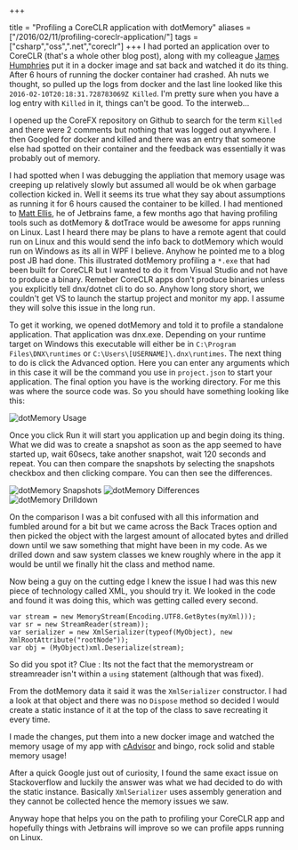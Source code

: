 +++

title = "Profiling a CoreCLR application with dotMemory"
aliases = ["/2016/02/11/profiling-coreclr-application/"]
tags = ["csharp","oss",".net","coreclr"]
+++
I had ported an application over to CoreCLR (that's a whole other blog post), along with my colleague [James Humphries](http://twitter.com/yantrio) put it in a docker image and sat back and watched it do its thing.  After 6 hours of running the docker container had crashed.  Ah nuts we thought,  so pulled up the logs from docker and the last line looked like this `2016-02-10T20:18:31.728783069Z Killed`.  I'm pretty sure when you have a log entry with `Killed` in it, things can't be good. To the interweb...

I opened up the CoreFX repository on Github to search for the term `Killed` and there were 2 comments but nothing that was logged out anywhere.  I then Googled for docker and killed and there was an entry that someone else had spotted on their container and the feedback was essentially it was probably out of memory.
<!--more-->

I had spotted when I was debugging the appliation that memory usage was creeping up relatively slowly but assumed all would be ok when garbage collection kicked in.  Well it seems its true what they say about assumptions as running it for 6 hours caused the container to be killed.  I had mentioned to [Matt Ellis](http://twitter.com/citizenmatt), he of Jetbrains fame, a few months ago that having profiling tools such as dotMemory & dotTrace would be awesome for apps running on Linux.  Last I heard there may be plans to have a remote agent that could run on Linux and this would send the info back to dotMemory which would run on Windows as its all in WPF I believe.  Anyhow he pointed me to a blog post JB had done.  This illustrated dotMemory profiling a `*.exe` that had been built for CoreCLR but I wanted to do it from Visual Studio and not have to produce a binary.  Remeber CoreCLR apps don't produce binaries unless you explicitly tell dnx/dotnet cli to do so.  Anyhow long story short, we couldn't get VS to launch the startup project and monitor my app.  I assume they will solve this issue in the long run.

To get it working, we opened dotMemory and told it to profile a standalone application.  That application was dnx.exe.   Depending on your runtime target on Windows this executable will either be in `C:\Program Files\DNX\runtimes` or `C:\Users\[USERNAME]\.dnx\runtimes`.  The next thing to do is click the Advanced option.  Here you can enter any arguments which in this case it will be the command you use in `project.json` to start your application.  The final option you have is the working directory.  For me this was where the source code was.  So you should have something looking like this:

![dotMemory Usage](/images/blogpostimages/dotmemoryrun.png)

Once you click Run it will start you application up and begin doing its thing.  What we did was to create a snapshot as soon as the app seemed to have started up, wait 60secs, take another snapshot, wait 120 seconds and repeat.  You can then compare the snapshots by selecting the snapshots checkbox and then clicking compare.  You can then see the differences.

![dotMemory Snapshots](/images/blogpostimages/dotmemorysnapshotselect.png)
![dotMemory Differences](/images/blogpostimages/dotmemorysnapshot.png)
![dotMemory Drilldown](/images/blogpostimages/dotmemorydiff.png)

On the comparison I was a bit confused with all this information and fumbled around for a bit but we came across the Back Traces option and then picked the object with the largest amount of allocated bytes and drilled down until we saw something that might have been in my code.  As we drilled down and saw system classes we knew roughly where in the app it would be until we finally hit the class and method name.

Now being a guy on the cutting edge I knew the issue I had was this new piece of technology called XML, you should try it.  We looked in the code and found it was doing this, which was getting called every second.


    var stream = new MemoryStream(Encoding.UTF8.GetBytes(myXml)));
    var sr = new StreamReader(stream));
    var serializer = new XmlSerializer(typeof(MyObject), new XmlRootAttribute("rootNode"));
    var obj = (MyObject)xml.Deserialize(stream);                             


So did you spot it? Clue : Its not the fact that the memorystream or streamreader isn't within a `using` statement (although that was fixed).

From the dotMemory data it said it was the `XmlSerializer` constructor.  I had a look at that object and there was no `Dispose` method so decided I would create a static instance of it at the top of the class to save recreating it every time.

I made the changes, put them into a new docker image and watched the memory usage of my app with [cAdvisor](https://t.co/gR1uTzKCwq) and bingo, rock solid and stable memory usage!

After a quick Google just out of curiosity, I found the same exact issue on Stackoverflow and luckily the answer was what we had decided to do with the static instance.  Basically `XmlSerializer` uses assembly generation and they cannot be collected hence the memory issues we saw.

Anyway hope that helps you on the path to profiling your CoreCLR app and hopefully things with Jetbrains will improve so we can profile apps running on Linux.
